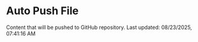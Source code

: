 # Auto Push File

Content that will be pushed to GitHub repository.
Last updated: 08/23/2025, 07:41:16 AM